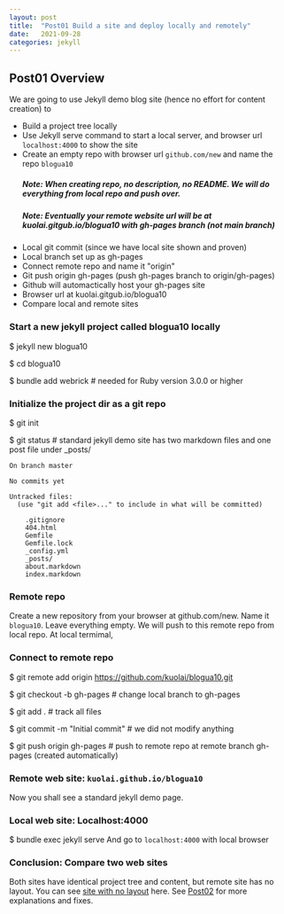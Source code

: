 ```yaml
---
layout: post
title:  "Post01 Build a site and deploy locally and remotely"
date:   2021-09-28
categories: jekyll
---
```


## Post01 Overview

We are going to use Jekyll demo blog site (hence no effort for content creation) to
* Build a project tree locally
* Use Jekyll serve command to start a local server, and browser url `localhost:4000` to show the site
* Create an empty repo with browser url `github.com/new` and name the repo `blogua10`
  ##### Note: When creating repo, no description, no README. We will do everything from local repo and push over.
  ##### Note: Eventually your remote website url will be at kuolai.gitgub.io/blogua10 with gh-pages branch (not main branch)
* Local git commit (since we have local site shown and proven)
* Local branch set up as gh-pages
* Connect remote repo and name it "origin"
* Git push origin gh-pages (push gh-pages branch to origin/gh-pages)
* Github will automactically host your gh-pages site
* Browser url at kuolai.gitgub.io/blogua10
* Compare local and remote sites

### Start a new jekyll project called blogua10 locally

  $ jekyll new blogua10

  $ cd blogua10

  $ bundle add webrick  # needed for Ruby version 3.0.0 or higher

### Initialize the project dir as a git repo

$ git init

$ git status  # standard jekyll demo site has two markdown files and one post file under _posts/
```
On branch master

No commits yet

Untracked files:
  (use "git add <file>..." to include in what will be committed)

	.gitignore
	404.html
	Gemfile
	Gemfile.lock
	_config.yml
	_posts/
	about.markdown
	index.markdown
```

### Remote repo

Create a new repository from your browser at github.com/new. Name it `blogua10`. Leave everything empty. We will push to this remote repo from local repo. At local termimal,

### Connect to remote repo

$ git remote add origin https://github.com/kuolai/blogua10.git

$ git checkout -b gh-pages  # change local branch to gh-pages

$ git add .  # track all files

$ git commit -m "Initial commit"  # we did not modify anything

$ git push origin gh-pages  # push to remote repo at remote branch gh-pages (created automatically)

### Remote web site: `kuolai.github.io/blogua10`

Now you shall see a standard jekyll demo page.

### Local web site: Localhost:4000

$ bundle exec jekyll serve
And go to `localhost:4000` with local browser

### Conclusion: Compare two web sites

Both sites have identical project tree and content, but remote site has no layout. You can see [site with no layout] here. 
See [Post02] for more explanations and fixes.

[site with no layout]: https://kuolai.github.io/blogua07/
[Post02]: /jekyll/2021/09/28/post02.html